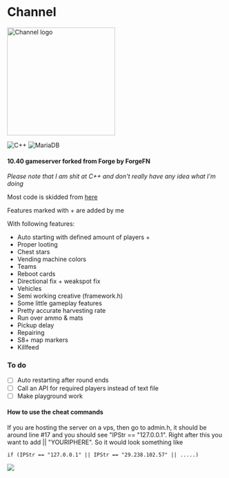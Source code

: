 # Channel

<img src="https://cdn.zetax.dev/A8LHbkJu3gtZ/direct" alt= "Channel logo" width="250" height="250">

![C++](https://img.shields.io/badge/c++-%2300599C.svg?style=for-the-badge&logo=c%2B%2B&logoColor=white)
![MariaDB](https://img.shields.io/badge/MariaDB-003545?style=for-the-badge&logo=mariadb&logoColor=white)

#### 10.40 gameserver forked from Forge by ForgeFN

*Please note that I am shit at C++ and don't really have any idea what I'm doing*

Most code is skidded from [here](https://github.com/ForgeFN/Forge)

Features marked with + are added by me

With following features:

- Auto starting with defined amount of players +
- Proper looting
- Chest stars
- Vending machine colors
- Teams
- Reboot cards
- Directional fix + weakspot fix
- Vehicles
- Semi working creative (framework.h)
- Some little gameplay features
- Pretty accurate harvesting rate
- Run over ammo & mats
- Pickup delay
- Repairing
- S8+ map markers
- Killfeed

### To do

- [ ] Auto restarting after round ends
- [ ] Call an API for required players instead of text file
- [ ] Make playground work

#### How to use the cheat commands

If you are hosting the server on a vps, then go to admin.h, it should be around line #17 and you should see "IPStr == "127.0.0.1".
Right after this you want to add || "YOURIPHERE". So it would look something like 	
```
if (IPStr == "127.0.0.1" || IPStr == "29.238.102.57" || .....)
```

![](https://komarev.com/ghpvc/?username=Finninn)
